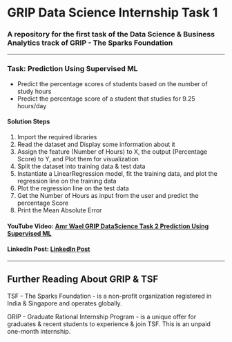 # GRIP Data Science Internship Task 1
### A repository for the first task of the Data Science &amp; Business Analytics track of GRIP - The Sparks Foundation
---
### Task: Prediction Using Supervised ML
- Predict the percentage scores of students based on the number of study hours
- Predict the percentage score of a student that studies for 9.25 hours/day

#### Solution Steps
1. Import the required libraries
2. Read the dataset and Display some information about it
3. Assign the feature (Number of Hours) to X, the output (Percentage Score) to Y, and Plot them for visualization
4. Split the dataset into training data & test data
5. Instantiate a LinearRegression model, fit the training data, and plot the regression line on the training data
6. Plot the regression line on the test data
7. Get the Number of Hours as input from the user and predict the percentage Score
8. Print the Mean Absolute Error

#### YouTube Video: [Amr Wael GRIP DataScience Task 2 Prediction Using Supervised ML](https://www.youtube.com/watch?v=mD44VBic_aU)
#### LinkedIn Post: [LinkedIn Post](https://www.linkedin.com/posts/amr-abdelaal-dev_task1-task-gripapril22-activity-6919620992512208897-vNjD?utm_source=linkedin_share&utm_medium=member_desktop_web)
---
## Further Reading About GRIP & TSF
TSF - The Sparks Foundation - is a non-profit organization registered in India & Singapore and operates globally.

GRIP - Graduate Rational Internship Program - is a unique offer for graduates & recent students to experience & join TSF.
This is an unpaid one-month internship.
